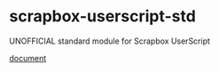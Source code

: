 # scrapbox-userscript-std

UNOFFICIAL standard module for Scrapbox UserScript

[document](https://doc.deno.land/https://raw.githubusercontent.com/takker99/scrapbox-userscript-std/0.12.0/mod.ts)
